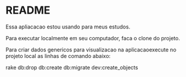 # README

Essa apliacacao estou usando para meus estudos.

Para executar localmente em seu computador, faca o clone do projeto.

Para criar dados genericos para visualizacao na aplicacaoexecute no projeto local as linhas de comando abaixo:

rake db:drop db:create db:migrate dev:create_objects
